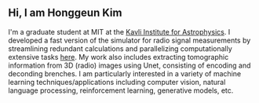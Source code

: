 ## Hi, I am Honggeun Kim
I'm a graduate student at MIT at the [Kavli Institute for Astrophysics](https://space.mit.edu/). I developed a fast version of the simulator for radio signal measurements by streamlining redundant calculations and parallelizing computationally extensive tasks [here](https://github.com/vispb/vispb). My work also includes extracting tomographic information from 3D (radio) images using Unet, consisting of encoding and deconding brenches. I am particularly interested in a variety of machine learning techniques/applications including computer vision, natural language processing, reinforcement learning, generative models, etc.

<!--
**HonggeunKim/HonggeunKim** is a ✨ _special_ ✨ repository because its `README.md` (this file) appears on your GitHub profile.

Here are some ideas to get you started:

- 🔭 I’m currently working on ...
- 🌱 I’m currently learning ...
- 👯 I’m looking to collaborate on ...
- 🤔 I’m looking for help with ...
- 💬 Ask me about ...
- 📫 How to reach me: ...
- 😄 Pronouns: ...
- ⚡ Fun fact: ...
-->
